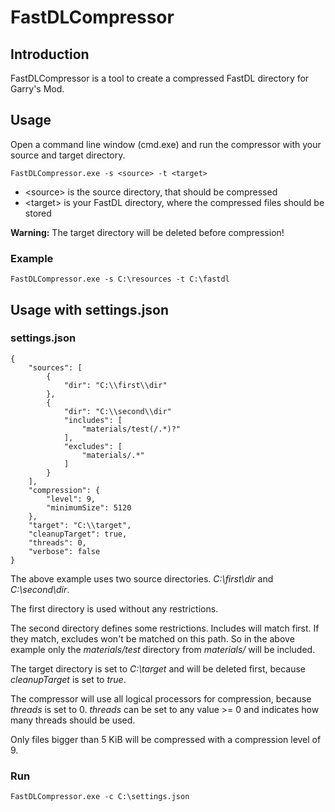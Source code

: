 # FastDLCompressor

## Introduction

FastDLCompressor is a tool to create a compressed FastDL directory for Garry's Mod.

## Usage

Open a command line window (cmd.exe) and run the compressor with your source and target directory.

    FastDLCompressor.exe -s <source> -t <target>

- \<source\> is the source directory, that should be compressed
- \<target\> is your FastDL directory, where the compressed files should be stored

**Warning:** The target directory will be deleted before compression!

### Example

    FastDLCompressor.exe -s C:\resources -t C:\fastdl

## Usage with settings.json

### settings.json

    {
        "sources": [
            {
                "dir": "C:\\first\\dir"
            },
            {
                "dir": "C:\\second\\dir"
                "includes": [
                    "materials/test(/.*)?"
                ],
                "excludes": [
                    "materials/.*"
                ]
            }
        ],
        "compression": {
            "level": 9,
            "minimumSize": 5120
        },
        "target": "C:\\target",
        "cleanupTarget": true,
        "threads": 0,
        "verbose": false
    }

The above example uses two source directories.
_C:\first\dir_ and _C:\second\dir_.

The first directory is used without any restrictions.

The second directory defines some restrictions. Includes will match first. If they match, excludes won't be matched on this path.
So in the above example only the _materials/test_ directory from _materials/_ will be included.

The target directory is set to _C:\target_ and will be deleted first, because _cleanupTarget_ is set to _true_.

The compressor will use all logical processors for compression, because _threads_ is set to 0. _threads_ can be set to any value >= 0 and indicates how many threads should be used.

Only files bigger than 5 KiB will be compressed with a compression level of 9.

### Run

    FastDLCompressor.exe -c C:\settings.json
